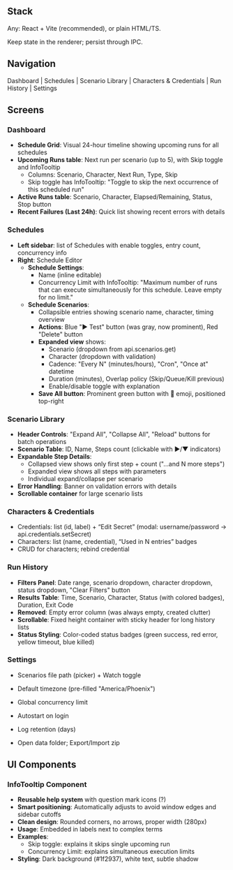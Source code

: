 ## Stack

Any: React + Vite (recommended), or plain HTML/TS.

Keep state in the renderer; persist through IPC.

## Navigation

Dashboard | Schedules | Scenario Library | Characters & Credentials | Run History | Settings

## Screens
### Dashboard

* **Schedule Grid**: Visual 24-hour timeline showing upcoming runs for all schedules
* **Upcoming Runs table**: Next run per scenario (up to 5), with Skip toggle and InfoTooltip
  - Columns: Scenario, Character, Next Run, Type, Skip
  - Skip toggle has InfoTooltip: "Toggle to skip the next occurrence of this scheduled run"
* **Active Runs table**: Scenario, Character, Elapsed/Remaining, Status, Stop button
* **Recent Failures (Last 24h)**: Quick list showing recent errors with details

### Schedules

* **Left sidebar**: list of Schedules with enable toggles, entry count, concurrency info
* **Right**: Schedule Editor
  - **Schedule Settings**:
    - Name (inline editable)
    - Concurrency Limit with InfoTooltip: "Maximum number of runs that can execute simultaneously for this schedule. Leave empty for no limit."
  - **Schedule Scenarios**:
    - Collapsible entries showing scenario name, character, timing overview
    - **Actions**: Blue "▶ Test" button (was gray, now prominent), Red "Delete" button
    - **Expanded view** shows:
        - Scenario (dropdown from api.scenarios.get)
        - Character (dropdown with validation)
        - Cadence: "Every N" (minutes/hours), "Cron", "Once at" datetime
        - Duration (minutes), Overlap policy (Skip/Queue/Kill previous)
        - Enable/disable toggle with explanation
    - **Save All button**: Prominent green button with 💾 emoji, positioned top-right

### Scenario Library

* **Header Controls**: "Expand All", "Collapse All", "Reload" buttons for batch operations
* **Scenario Table**: ID, Name, Steps count (clickable with ▶/▼ indicators)
* **Expandable Step Details**: 
  - Collapsed view shows only first step + count ("...and N more steps")
  - Expanded view shows all steps with parameters
  - Individual expand/collapse per scenario
* **Error Handling**: Banner on validation errors with details
* **Scrollable container** for large scenario lists

### Characters & Credentials

* Credentials: list (id, label) + “Edit Secret” (modal: username/password → api.credentials.setSecret)
* Characters: list (name, credential), “Used in N entries” badges
* CRUD for characters; rebind credential

### Run History

* **Filters Panel**: Date range, scenario dropdown, character dropdown, status dropdown, "Clear Filters" button
* **Results Table**: Time, Scenario, Character, Status (with colored badges), Duration, Exit Code
* **Removed**: Empty error column (was always empty, created clutter)
* **Scrollable**: Fixed height container with sticky header for long history lists
* **Status Styling**: Color-coded status badges (green success, red error, yellow timeout, blue killed)

### Settings

* Scenarios file path (picker) + Watch toggle

* Default timezone (pre-filled "America/Phoenix")
* Global concurrency limit
* Autostart on login
* Log retention (days)
* Open data folder; Export/Import zip

## UI Components

### InfoTooltip Component
* **Reusable help system** with question mark icons (?)
* **Smart positioning**: Automatically adjusts to avoid window edges and sidebar cutoffs
* **Clean design**: Rounded corners, no arrows, proper width (280px)
* **Usage**: Embedded in labels next to complex terms
* **Examples**: 
  - Skip toggle: explains it skips single upcoming run
  - Concurrency Limit: explains simultaneous execution limits
* **Styling**: Dark background (#1f2937), white text, subtle shadow
